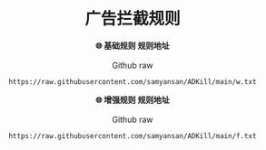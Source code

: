 <h1 align="center"><br>广告拦截规则</h1>
<div align="center">

<strong>🌐 基础规则 规则地址</strong><br/><br/>
Github raw
```
https://raw.githubusercontent.com/samyansan/ADKill/main/w.txt
```

<strong>🌐 增强规则 规则地址</strong><br/><br/>
Github raw
```
https://raw.githubusercontent.com/samyansan/ADKill/main/f.txt
```
